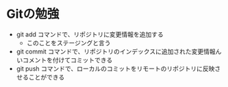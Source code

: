 # Gitの勉強
- git add コマンドで、リポジトリに変更情報を追加する
    - このことをステージングと言う
- git commit コマンドで、リポジトリのインデックスに追加された変更情報んいコメントを付けてコミットできる
- git push コマンドで、ローカルのコミットをリモートのリポジトリに反映させることができる


